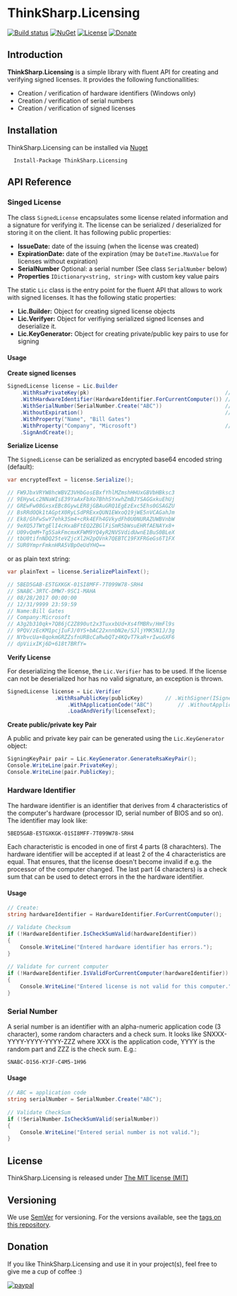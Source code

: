 # ThinkSharp.Licensing

[![Build status](https://ci.appveyor.com/api/projects/status/l3aagqmbfmgxwv3t?svg=true)](https://ci.appveyor.com/project/JanDotNet/thinksharp-licensing)
[![NuGet](https://img.shields.io/nuget/v/ThinkSharp.Licensing.svg)](https://www.nuget.org/packages/ThinkSharp.Licensing/) [![License](https://img.shields.io/badge/license-MIT-blue.svg)](LICENSE.TXT)
[![Donate](https://img.shields.io/badge/Donate-PayPal-green.svg)](https://www.paypal.com/cgi-bin/webscr?cmd=_s-xclick&hosted_button_id=MSBFDUU5UUQZL)

## Introduction

**ThinkSharp.Licensing** is a simple library with fluent API for creating and verifying signed licenses. It provides the following functionallities:

* Creation / verification of hardware identifiers (Windows only)
* Creation / verification of serial numbers
* Creation / verification of signed licenses

## Installation

ThinkSharp.Licensing can be installed via [Nuget](https://www.nuget.org/packages/Thinksharp.Licensing)

      Install-Package ThinkSharp.Licensing 

## API Reference

### Singed License

The class `SignedLicense` encapsulates some license related information and a signature for verifying it. The license can be serialized / deserialized for storing it on the client. It has following public properties:

* **IssueDate:** date of the issuing (when the license was created)
* **ExpirationDate:** date of the expiration (may be `DateTime.MaxValue` for licenses without expiration)
* **SerialNumber** Optional: a serial number (See class `SerialNumber` below)
* **Properties** `IDictionary<string, string>` with custom key value pairs

The static `Lic` class is the entry point for the fluent API that allows to work with signed licenses. It has the following static properties:

* **Lic.Builder:** Object for creating signed license objects
* **Lic.Verifyer:** Object for verifiying serialized signed licenses and deserialize it.
* **Lic.KeyGenerator:** Object for creating private/public key pairs to use for signing

#### Usage

**Create signed licenses**

```csharp
SignedLicense license = Lic.Builder
    .WithRsaPrivateKey(pk)                                           // .WithSigner(ISigner)
    .WithHardwareIdentifier(HardwareIdentifier.ForCurrentComputer()) // .WithoutHardwareIdentifier()
    .WithSerialNumber(SerialNumber.Create("ABC"))                    // .WithoutSerialNumber()
    .WithoutExpiration()                                             // .ExpiresIn(TimeSpan), .ExpiresOn(DateTime)
    .WithProperty("Name", "Bill Gates")
    .WithProperty("Company", "Microsoft")                            //... other key value pairs
    .SignAndCreate();
```

**Serialize License**

The `SignedLicense` can be serialized as encrypted base64 encoded string (default):

```csharp
var encryptedText = license.Serialize();

// FW9JbxVRYW8hcWBVZ3VHbGosEBxfYhlMZmshHHUxGBVbHBksc3
// 9EHywLc2NNaWIsE39YaAxFbXo7BhhSYxwhZmBJYSAGGxkuEhUj
// GREwFw08GxsxEBc8GywLER8jGBAuGRQ1EgEzExc5Ehs0GSAGZU
// BsRRdOQk1tAGptX0RyLSdPRExxQUN1EWxoQ19jWE5nVCAGahJm
// Ek8/GhFwSwY7ehk3Sm4+cRk4EFh4GVkydFh0U0NURAZUWBVnbW
// 9eXQ5JTWtgElI4cHxaBFtEQ2ZBGlFiSmR5bWsuEHRfAENAYx8+
// U09vQmM+Tg5SakFmcmxKFWM9YQ4yR2NVSVdidUwnE1BuS0BLeX
// tbU0tifnNDQ25teVZjcXl2H2pQVnk7QEBTC19FXFRGeGs6T1FX
// SUR0YmprFmknHRA5VBpOeUdYHQ==
```

or as plain text string:

```csharp
var plainText = license.SerializePlainText();

// 5BED5GAB-E5TGXKGK-01SI8MFF-7T099W78-SRH4
// SNABC-3RTC-DMW7-9SC1-MAHA
// 08/28/2017 00:00:00
// 12/31/9999 23:59:59
// Name:Bill Gates
// Company:Microsoft
// A3g2b310qk+7Q86jC2Z890ut2x3TuxxbUd+Xs4fMBRv/HmFl9s
// 9PQV/zEcKM1pcjIuFJ/0YS+bAC22xnnbN2e/SJljYMK5N1J/3g
// NYbvcUa+8qokmGRZZsfnURBcCaRwbQTz4KQvT7kaR+rIwuGXF6
// dpViixIKj6D+618t7BRfY=
```

**Verify License**

For deserializing the license, the `Lic.Verifier` has to be used. If the license can not be deserialized hor has no valid signature, an exception is thrown.

```csharp
SignedLicense license = Lic.Verifier
			   .WithRsaPublicKey(publicKey)       // .WithSigner(ISigner)
		    	   .WithApplicationCode("ABC")        // .WithoutApplicationCode
		           .LoadAndVerify(licenseText);
```
		    
**Create public/private key Pair**

A public and private key pair can be generated using the `Lic.KeyGenerator` object:

```csharp
SigningKeyPair pair = Lic.KeyGenerator.GenerateRsaKeyPair();
Console.WriteLine(pair.PrivateKey);
Console.WriteLine(pair.PublicKey);
```

### Hardware Identifier

The hardware identifier is an identifier that derives from 4 characteristics of the computer's hardware (processor ID, serial number of BIOS and so on). The identifier may look like:

    5BED5GAB-E5TGXKGK-01SI8MFF-7T099W78-SRH4

Each characteristic is encoded in one of first 4 parts (8 charachters). The hardware identifier will be accepted if at least 2 of the 4 characteristics are equal. That ensures, that the license doesn't become invalid if e.g. the processor of the computer changed. The last part (4 characters) is a check sum that can be used to detect errors in the the hardware identifier. 

#### Usage

```csharp
// Create:
string hardwareIdentifier = HardwareIdentifier.ForCurrentComputer();

// Validate Checksum
if (!HardwareIdentifier.IsCheckSumValid(hardwareIdentifier))
{
    Console.WriteLine("Entered hardware identifier has errors.");
}
        
// Validate for current computer
if (!HardwareIdentifier.IsValidForCurrentComputer(hardwareIdentifier))
{
    Console.WriteLine("Entered license is not valid for this computer.");
}
```

### Serial Number


A serial number is an identifier with an alpha-numeric application code (3 character), some random characters and a check sum. It looks like SNXXX-YYYY-YYYY-YYYY-ZZZ where XXX is the application code, YYYY is the random part and ZZZ is the check sum. E.g.: 

    SNABC-D156-KYJF-C4M5-1H96    

#### Usage

```csharp
// ABC = application code
string serialNumber = SerialNumber.Create("ABC");
    
// Validate CheckSum
if (!SerialNumber.IsCheckSumValid(serialNumber))
{
    Console.WriteLine("Entered serial number is not valid.");
}
```
          
## License

ThinkSharp.Licensing is released under [The MIT license (MIT)](LICENSE.TXT)

## Versioning

We use [SemVer](http://semver.org/) for versioning. For the versions available, see the [tags on this repository](https://github.com/JanDotNet/ThinkSharp.Licensing/tags). 
    
## Donation
If you like ThinkSharp.Licensing and use it in your project(s), feel free to give me a cup of coffee :) 

[![paypal](https://www.paypalobjects.com/en_US/i/btn/btn_donateCC_LG.gif)](https://www.paypal.com/cgi-bin/webscr?cmd=_s-xclick&hosted_button_id=MSBFDUU5UUQZL)
